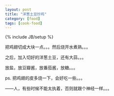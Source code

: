 ```yaml
---
layout: post
title: "洋葱土豆炒鸡"
category: [food]
tags: [cook-food]
---
```

{% include JB/setup %}

把鸡翅切成大块一点。。。然后烧开水煮熟。。。

之后，加入切好的洋葱土豆，还有大蒜。。。

放盐，放豆瓣酱，放番茄酱，放糖。。。

ps. 把鸡翅的皮多烧一下，会好吃一些。。。

——人，有些时候不能太执着，否则就跟个神经一样。。。